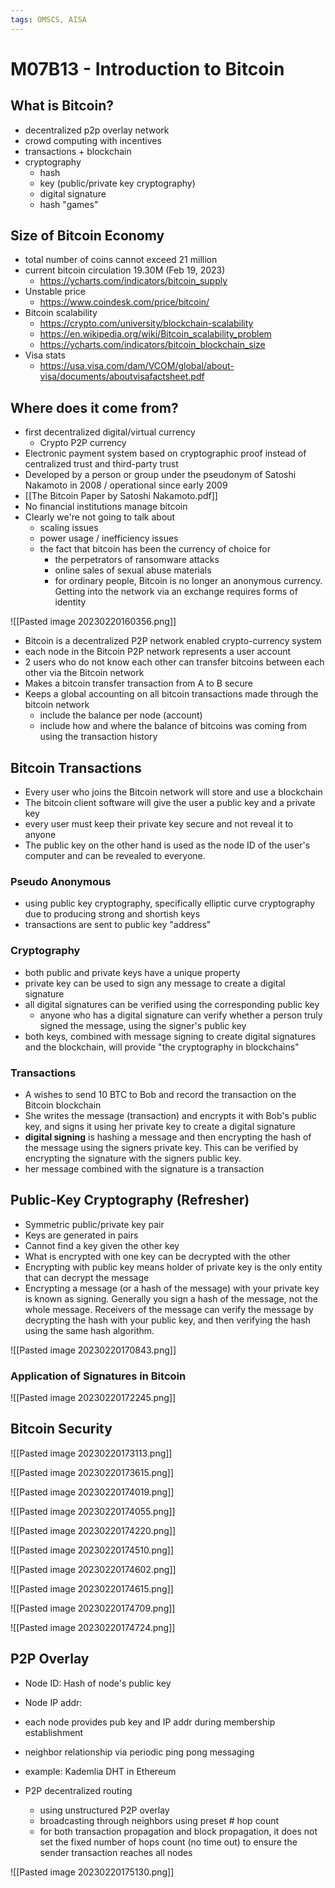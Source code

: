 ```yaml
---
tags: OMSCS, AISA
---
```

# M07B13 - Introduction to Bitcoin

## What is Bitcoin?
- decentralized p2p overlay network
- crowd computing with incentives
- transactions + blockchain
- cryptography
	- hash
	- key (public/private key cryptography)
	- digital signature
	- hash "games"

## Size of Bitcoin Economy
- total number of coins cannot exceed 21 million
- current bitcoin circulation 19.30M (Feb 19, 2023)
	- https://ycharts.com/indicators/bitcoin_supply
- Unstable price
	- https://www.coindesk.com/price/bitcoin/
- Bitcoin scalability
	- https://crypto.com/university/blockchain-scalability
	- https://en.wikipedia.org/wiki/Bitcoin_scalability_problem
	- https://ycharts.com/indicators/bitcoin_blockchain_size
- Visa stats
	- https://usa.visa.com/dam/VCOM/global/about-visa/documents/aboutvisafactsheet.pdf

## Where does it come from?
- first decentralized digital/virtual currency
	- Crypto P2P currency
- Electronic payment system based on cryptographic proof instead of centralized trust and third-party trust
- Developed by a person or group under the pseudonym of Satoshi Nakamoto in 2008 / operational since early 2009
- [[The Bitcoin Paper by Satoshi Nakamoto.pdf]]
- No financial institutions manage bitcoin
- Clearly we're not going to talk about
	- scaling issues
	- power usage / inefficiency issues
	- the fact that bitcoin has been the currency of choice for 
		- the perpetrators of ransomware attacks
		- online sales of sexual abuse materials
		- for ordinary people, Bitcoin is no longer an anonymous currency. Getting into the network via an exchange requires forms of identity

![[Pasted image 20230220160356.png]]

- Bitcoin is a decentralized P2P network enabled crypto-currency system
- each node in the Bitcoin P2P network represents a user account
- 2 users who do not know each other can transfer bitcoins between each other via the Bitcoin network
- Makes a bitcoin transfer transaction from A to B secure
- Keeps a global accounting on all bitcoin transactions made through the bitcoin network
	- include the balance per node (account)
	- include how and where the balance of bitcoins was coming from using the transaction history

## Bitcoin Transactions
- Every user who joins the Bitcoin network will store and use a blockchain
- The bitcoin client software will give the user a public key and a private key
- every user must keep their private key secure and not reveal it to anyone
- The public key on the other hand is used as the node ID of the user's computer and can be revealed to everyone.

### Pseudo Anonymous
- using public key cryptography, specifically elliptic curve cryptography due to producing strong and shortish keys
- transactions are sent to public key "address"

### Cryptography
- both public and private keys have a unique property
- private key can  be used to sign any message to create a digital signature
- all digital signatures can be verified using the corresponding public key
	- anyone who has a digital signature can verify whether a person truly signed the message, using the signer's public key
- both keys, combined with message signing to create digital signatures and the blockchain, will provide "the cryptography in blockchains"

### Transactions
- A wishes to send 10 BTC to Bob and record the transaction on the Bitcoin blockchain
- She writes the message (transaction) and encrypts it with Bob's public key, and signs it using her private key to create a digital signature
- **digital signing** is hashing a message and then encrypting the hash of the message using the signers private key. This can be verified by encrypting the signature with the signers public key.
- her message combined with the signature is a transaction

## Public-Key Cryptography (Refresher)
- Symmetric public/private key pair
- Keys are generated in pairs
- Cannot find a key given the other key
- What is encrypted with one key can be decrypted with the other
- Encrypting with public key means holder of private key is the only entity that can decrypt the message
- Encrypting a message (or a hash of the message) with your private key is known as signing. Generally you sign a hash of the message, not the whole message. Receivers of the message can verify the message by decrypting the hash with your public key, and then verifying the hash using the same hash algorithm.

![[Pasted image 20230220170843.png]]

### Application of Signatures in Bitcoin

![[Pasted image 20230220172245.png]]

## Bitcoin Security

![[Pasted image 20230220173113.png]]

![[Pasted image 20230220173615.png]]

![[Pasted image 20230220174019.png]]

![[Pasted image 20230220174055.png]]

![[Pasted image 20230220174220.png]]

![[Pasted image 20230220174510.png]]

![[Pasted image 20230220174602.png]]

![[Pasted image 20230220174615.png]]

![[Pasted image 20230220174709.png]]

![[Pasted image 20230220174724.png]]

## P2P Overlay
- Node ID: Hash of node's public key
- Node IP addr:
- each node provides pub key and IP addr during membership establishment
- neighbor relationship via periodic ping pong messaging
- example: Kademlia DHT in Ethereum

- P2P decentralized routing
	- using unstructured P2P overlay
	- broadcasting through neighbors using preset # hop count
	- for both transaction propagation and block propagation, it does not set the fixed number of hops count (no time out) to ensure the sender transaction reaches all nodes

![[Pasted image 20230220175130.png]]

	